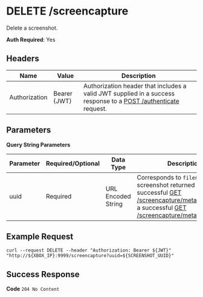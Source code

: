 # DELETE /screencapture

Delete a screenshot.

**Auth Required**: Yes

## Headers

| Name          | Value        | Description                                                                                                                              |
| ------------- | ------------ | ---------------------------------------------------------------------------------------------------------------------------------------- |
| Authorization | Bearer {JWT} | Authorization header that includes a valid JWT supplied in a success response to a [POST /authenticate](./post_authenticate.md) request. |

## Parameters

**Query String Parameters**

| Parameter | Required/Optional | Data Type          | Description                                                                                                                                                                                                                    |
| --------- | ----------------- | ------------------ | ------------------------------------------------------------------------------------------------------------------------------------------------------------------------------------------------------------------------------ |
| uuid      | Required          | URL Encoded String | Corresponds to `filename` of a screenshot returned by either a successful [GET /screencapture/meta](get_screencapture_meta.md) request or a successful [GET /screencapture/meta/list](get_screencapture_meta_list.md) request. |

## Example Request

```
curl --request DELETE --header "Authorization: Bearer ${JWT}" "http://${XBOX_IP}:9999/screencapture?uuid=${SCREENSHOT_UUID}"
```

## Success Response

**Code** `204 No Content`
